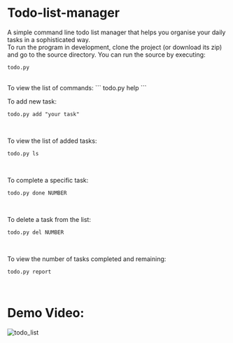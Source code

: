 # Todo-list-manager
A simple command line todo list manager that helps you organise your daily tasks in a sophisticated way.<br />
To run the program in development, clone the project (or download its zip) and go to the source directory. You can run the source by executing:
```
todo.py
```
<br />
To view the list of commands:
```
todo.py help
```
<br />

To add new task:
```
todo.py add "your task"
```
<br />

To view the list of added tasks:
```
todo.py ls
```
<br />

To complete a specific task:
```
todo.py done NUMBER
```
<br />

To delete a task from the list:
```
todo.py del NUMBER
```
<br />

To view the number of tasks completed and remaining:
```
todo.py report
```
<br />


# Demo Video:
![todo_list](https://user-images.githubusercontent.com/43297280/105624562-b14aeb00-5e4a-11eb-8367-2d314edc2f5e.gif)



